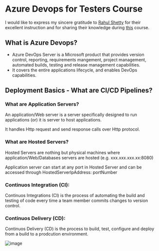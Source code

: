 # Azure Devops for Testers Course

I would like to express my sincere gratitude to [Rahul Shetty](https://www.udemy.com/user/rahul445/) for their excellent
instruction and for sharing their knowledge during [this](https://www.udemy.com/course/azure-devops-fundamental/) course.

## What is Azure Devops?

* Azure DevOps Server is a Microsoft product that provides version control, reporting, requirements mangement, project 
management, automated builds, testing and release management capabilities.
* It covers the entire applications lifecycle, and enables DevOps capabilities.

## Deployment Basics - What are CI/CD Pipelines?

### What are Application Servers?
An application/Web server is a server specifically designed to run applications (or) it is server to host applications.

It handles Http request and send response calls over Http protocol.

### What are Hosted Servers?
Hosted Servers are nothing but physical machines where application/Web/Databases servers are hosted (e.g. xxx.xxx.xxx.xx:8080)

Application server can start at any port in Hosted Server and can be accessed through HostedServerIpAddress: portNumber

### Continuos Integration (CI):
Continuos Integrations (CI) is the process of automating the build and testing of code every time a team member commits changes to version control.

### Continuos Delivery (CD):
Continuos Delivery (CD) is the process to build, test, configure and deploy from a build to a prodcution environment.

![image](https://user-images.githubusercontent.com/60171460/232179273-930f9958-a9c8-4b0f-b7c0-ad75be2b7250.png)
